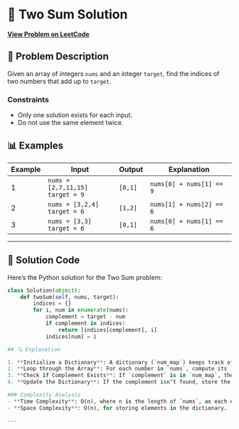 # 🧮 Two Sum Solution

**[View Problem on LeetCode](https://leetcode.com/problems/two-sum/description/)**

## 📝 Problem Description
Given an array of integers `nums` and an integer `target`, find the indices of two numbers that add up to `target`.

### Constraints
- Only one solution exists for each input.
- Do not use the same element twice.

## 📊 Examples

| Example | Input                  | Output | Explanation                                |
|---------|-------------------------|--------|--------------------------------------------|
| 1       | `nums = [2,7,11,15]`<br>`target = 9`  | `[0,1]` | `nums[0] + nums[1] == 9`                  |
| 2       | `nums = [3,2,4]`<br>`target = 6`      | `[1,2]` | `nums[1] + nums[2] == 6`                  |
| 3       | `nums = [3,3]`<br>`target = 6`        | `[0,1]` | `nums[0] + nums[1] == 6`                  |

---

## 🚀 Solution Code

Here’s the Python solution for the Two Sum problem:

```python
class Solution(object):
    def twoSum(self, nums, target):
        indices = {}
        for i, num in enumerate(nums):
            complement = target - num
            if complement in indices:
                return [indices[complement], i]
            indices[num] = i

## 🔍 Explanation

1. **Initialize a Dictionary**: A dictionary (`num_map`) keeps track of each number and its index as we loop through the list.
2. **Loop through the Array**: For each number in `nums`, compute its `complement` as `target - num`.
3. **Check if Complement Exists**: If `complement` is in `num_map`, the two numbers add up to `target`, so return their indices.
4. **Update the Dictionary**: If the complement isn’t found, store the current number and its index in `num_map`.

### Complexity Analysis
- **Time Complexity**: O(n), where n is the length of `nums`, as each element is only looked up or added to the dictionary once.
- **Space Complexity**: O(n), for storing elements in the dictionary.

---
